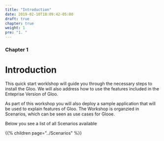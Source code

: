 ```yaml
---
title: "Introduction"
date: 2019-02-10T18:09:42-05:00
draft: true
chapter: true
weight: 1
pre: "1. "
---
```


### Chapter 1

# Introduction

This quick start worklshop will guide you through the necessary steps to install the Gloo. We will also address how to use the features included in the Enteprise Version of Gloo. 

As part of this workshop you will also deploy a sample application that will be used to explain features of Gloo. The Workshop is organzied in Scenarios, which can be seen as use cases for Glooe.

Below you see a list of all Scenarios available

{{% children  page="../Scenarios" %}} <!-- need to know why this is not working-->

